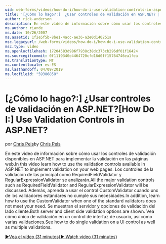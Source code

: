 ```yaml
---
uid: web-forms/videos/how-do-i/how-do-i-use-validation-controls-in-aspnet
title: '[¿Cómo lo hago?:]  ¿Usar controles de validación en ASP.NET? | Microsoft Docs'
author: rick-anderson
description: En este vídeo de información sobre cómo usar los controles de validación disponibles en ASP.NET para implementar la validación en las páginas web. Toda la validación principal controla como...
ms.author: riande
ms.date: 10/26/2007
ms.assetid: 1f2e5f5b-8be1-4acc-ae36-a2e0d140251a
msc.legacyurl: /web-forms/videos/how-do-i/how-do-i-use-validation-controls-in-aspnet
msc.type: video
ms.openlocfilehash: 17204583d986f7938c38dc373cb296df01f16424
ms.sourcegitcommit: 0f1119340e4464720cfd16d0ff15764746ea1fea
ms.translationtype: MT
ms.contentlocale: es-ES
ms.lasthandoff: 04/09/2019
ms.locfileid: "59386858"
---
```

# <a name="how-do-i--use-validation-controls-in-aspnet"></a><span data-ttu-id="c0810-105">[¿Cómo lo hago?:]  ¿Usar controles de validación en ASP.NET?</span><span class="sxs-lookup"><span data-stu-id="c0810-105">[How Do I:]  Use Validation Controls in ASP.NET?</span></span>

<span data-ttu-id="c0810-106">por [Chris Pels](https://twitter.com/chrispels)</span><span class="sxs-lookup"><span data-stu-id="c0810-106">by [Chris Pels](https://twitter.com/chrispels)</span></span>

<span data-ttu-id="c0810-107">En este vídeo de información sobre cómo usar los controles de validación disponibles en ASP.NET para implementar la validación en las páginas web.</span><span class="sxs-lookup"><span data-stu-id="c0810-107">In this video learn how to use the validation controls available in ASP.NET to implement validation on your web pages.</span></span> <span data-ttu-id="c0810-108">Los controles de la validación de las principal como RequiredFieldValidator y RegularExpressionValidator se analizarán.</span><span class="sxs-lookup"><span data-stu-id="c0810-108">All the major validation controls such as RequiredFieldValidator and RegularExpressionValidator will be discussed.</span></span> <span data-ttu-id="c0810-109">Además, aprenda a usar el control CustomValidator cuando uno de los validadores estándares no cumple sus necesidades.</span><span class="sxs-lookup"><span data-stu-id="c0810-109">In addition, learn how to use the CustomValidator when one of the standard validators does not meet your need.</span></span> <span data-ttu-id="c0810-110">Se muestran el servidor y opciones de validación del lado cliente.</span><span class="sxs-lookup"><span data-stu-id="c0810-110">Both server and client side validation options are shown.</span></span> <span data-ttu-id="c0810-111">Vea cómo único de validación en un control de interfaz de usuario, así como varias validaciones.</span><span class="sxs-lookup"><span data-stu-id="c0810-111">See how to do single validation on a UI control as well as multiple validations.</span></span>

[<span data-ttu-id="c0810-112">&#9654;Vea el vídeo (31 minutos)</span><span class="sxs-lookup"><span data-stu-id="c0810-112">&#9654; Watch video (31 minutes)</span></span>](https://channel9.msdn.com/Blogs/ASP-NET-Site-Videos/how-do-i-use-validation-controls-in-aspnet)
